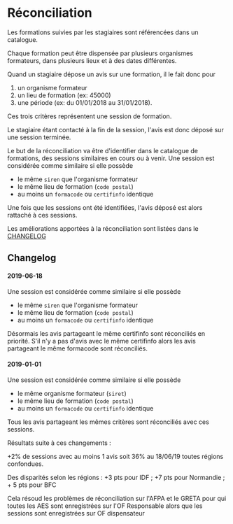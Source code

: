 # Réconciliation

Les formations suivies par les stagiaires sont référencées dans un catalogue.

Chaque formation peut être dispensée par plusieurs organismes formateurs, dans plusieurs lieux et à des dates différentes.

Quand un stagiaire dépose un avis sur une formation, il le fait donc pour

 1. un organisme formateur
 2. un lieu de formation (ex: 45000)
 3. une période (ex: du 01/01/2018 au 31/01/2018).

Ces trois critères représentent une session de formation. 

Le stagiaire étant contacté à la fin de la session, l'avis est donc déposé sur une session terminée. 

Le but de la réconciliation va être d'identifier dans le catalogue de formations, des sessions similaires en cours ou à venir. 
Une session est considérée comme similaire si elle possède
 
 - le même `siren` que l'organisme formateur
 - le même lieu de formation (`code postal`)
 - au moins un `formacode` ou `certifinfo` identique
        
Une fois que les sessions ont été identifiées, l'avis déposé est alors rattaché à ces sessions.

Les améliorations apportées à la réconciliation sont listées dans le [CHANGELOG](misc/doc/CHANGELOG.md#Réconciliation)

## Changelog

#### 2019-06-18

Une session est considérée comme similaire si elle possède
 
 - le même `siren` que l'organisme formateur
 - le même lieu de formation (`code postal`)
 - au moins un `formacode` ou `certifinfo` identique
 
Désormais les avis partageant le même certifinfo sont réconciliés en priorité. S'il n'y a pas d'avis avec le même certifinfo alors les avis partageant le même formacode sont réconciliés.

#### 2019-01-01

Une session est considérée comme similaire si elle possède
 
 - le même organisme formateur (`siret`)
 - le même lieu de formation (`code postal`)
 - au moins un `formacode` ou `certifinfo` identique
 
 Tous les avis partageant les mêmes critères sont réconciliés avec ces sessions.
 
 Résultats suite à ces changements :
 
 +2% de sessions avec au moins 1 avis soit 36% au 18/06/19 toutes régions confondues.
 
 Des disparités selon les régions : +3 pts pour IDF ; +7 pts pour Normandie ; + 5 pts pour BFC
 
 Cela résoud les problèmes de réconciliation sur l'AFPA et le GRETA pour qui toutes les AES sont enregistrées sur l'OF Responsable alors que les sessions sont enregistrées sur OF dispensateur
 